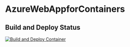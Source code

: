 # AzureWebAppforContainers

## Build and Deploy Status
[![Build and Deploy Container](https://github.com/RPagels/AzureWebAppforContainers/actions/workflows/Build%20and%20Deploy%20Container.yml/badge.svg)](https://github.com/RPagels/AzureWebAppforContainers/actions/workflows/Build%20and%20Deploy%20Container.yml)
